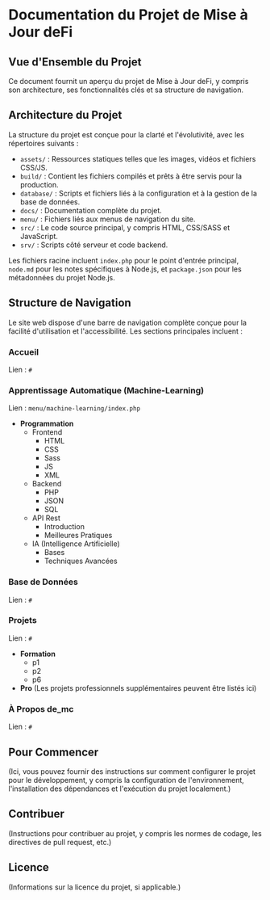 # Documentation du Projet de Mise à Jour deFi

## Vue d'Ensemble du Projet

Ce document fournit un aperçu du projet de Mise à Jour deFi, y compris son architecture, ses fonctionnalités clés et sa structure de navigation.

## Architecture du Projet

La structure du projet est conçue pour la clarté et l'évolutivité, avec les répertoires suivants :

- `assets/` : Ressources statiques telles que les images, vidéos et fichiers CSS/JS.
- `build/` : Contient les fichiers compilés et prêts à être servis pour la production.
- `database/` : Scripts et fichiers liés à la configuration et à la gestion de la base de données.
- `docs/` : Documentation complète du projet.
- `menu/` : Fichiers liés aux menus de navigation du site.
- `src/` : Le code source principal, y compris HTML, CSS/SASS et JavaScript.
- `srv/` : Scripts côté serveur et code backend.

Les fichiers racine incluent `index.php` pour le point d'entrée principal, `node.md` pour les notes spécifiques à Node.js, et `package.json` pour les métadonnées du projet Node.js.

## Structure de Navigation

Le site web dispose d'une barre de navigation complète conçue pour la facilité d'utilisation et l'accessibilité. Les sections principales incluent :

### Accueil
Lien : `#`

### Apprentissage Automatique (Machine-Learning)
Lien : `menu/machine-learning/index.php`
- **Programmation**
  - Frontend
    - HTML
    - CSS
    - Sass
    - JS
    - XML
  - Backend
    - PHP
    - JSON
    - SQL
  - API Rest
    - Introduction
    - Meilleures Pratiques
  - IA (Intelligence Artificielle)
    - Bases
    - Techniques Avancées

### Base de Données
Lien : `#`

### Projets
Lien : `#`
- **Formation**
  - p1
  - p2
  - p6
- **Pro**
  (Les projets professionnels supplémentaires peuvent être listés ici)

### À Propos de_mc
Lien : `#`

## Pour Commencer

(Ici, vous pouvez fournir des instructions sur comment configurer le projet pour le développement, y compris la configuration de l'environnement, l'installation des dépendances et l'exécution du projet localement.)

## Contribuer

(Instructions pour contribuer au projet, y compris les normes de codage, les directives de pull request, etc.)

## Licence

(Informations sur la licence du projet, si applicable.)
